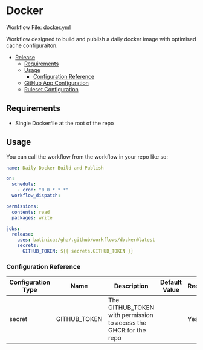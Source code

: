 # Docker

Workflow File: [docker.yml](../../../.github/workflows/docker.yml)

Workflow designed to build and publish a daily docker image with optimised cache configuraiton.
<!-- TOC -->
* [Release](#release)
  * [Requirements](#requirements)
  * [Usage](#usage)
    * [Configuration Reference](#configuration-reference)
  * [GitHub App Configuration](#github-app-configuration)
  * [Ruleset Configuration](#ruleset-configuration)
<!-- TOC -->

## Requirements

- Single Dockerfile at the root of the repo

## Usage

You can call the workflow from the workflow in your repo like so:

```yaml
name: Daily Docker Build and Publish

on:
  schedule:
    - cron: "0 0 * * *"
  workflow_dispatch:

permissions:
  contents: read
  packages: write

jobs:
  release:
    uses: batinicaz/gha/.github/workflows/docker@latest
    secrets:
      GITHUB_TOKEN: ${{ secrets.GITHUB_TOKEN }}
```

### Configuration Reference
| Configuration Type | Name             | Description                                                                                                                       | Default Value                   | Required |
|--------------------|------------------|-----------------------------------------------------------------------------------------------------------------------------------|---------------------------------|----------|
| secret              | GITHUB_TOKEN   | The GITHUB_TOKEN with permission to access the GHCR for the repo                                                                 |  | Yes       |
